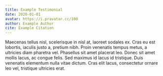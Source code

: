 ```yaml
---
title: Example Testimonial
date: 2020-01-01
avatar: https://i.pravatar.cc/100
author: Example Author
cite: Example Citation
---
```


Maecenas tellus nisl, scelerisque in nisl at, laoreet sodales ex. Cras eu est lobortis, iaculis justo a, pretium nibh. Proin venenatis tempus metus, a ultricies diam pharetra vel. Phasellus sit amet placerat leo. Donec sit amet mollis lacus, ac congue felis. Sed maximus id lacus id tristique. Duis venenatis elementum nulla vitae dictum. Cras elit lacus, consectetur ornare leo vel, tristique ultricies erat.
